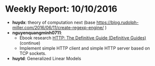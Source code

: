 # Weekly Report: 10/10/2016
- **huydx**: theory of computation next (base https://blog.rudolph-miller.com/2016/06/11/create-regexp-engine/ )
- **nguyenquangminh0711**:
  - Ebook research [HTTP: The Definitive Guide (Definitive Guides)](https://www.amazon.com/HTTP-Definitive-Guide-Guides/dp/1565925092/ref=sr_1_1?ie=UTF8&qid=1474426868&sr=8-1&keywords=http+the+definitive+guide) (continue)
  - Implement simple HTTP client and simple HTTP server based on TCP sockets.
- **huytd**: Generalized Linear Models
